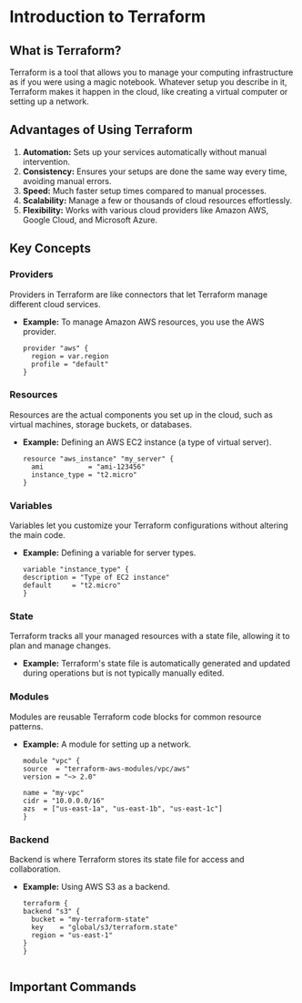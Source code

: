 # Introduction to Terraform

## What is Terraform?

Terraform is a tool that allows you to manage your computing infrastructure as if you were using a magic notebook. Whatever setup you describe in it, Terraform makes it happen in the cloud, like creating a virtual computer or setting up a network.

## Advantages of Using Terraform

1. **Automation:** Sets up your services automatically without manual intervention.
2. **Consistency:** Ensures your setups are done the same way every time, avoiding manual errors.
3. **Speed:** Much faster setup times compared to manual processes.
4. **Scalability:** Manage a few or thousands of cloud resources effortlessly.
5. **Flexibility:** Works with various cloud providers like Amazon AWS, Google Cloud, and Microsoft Azure.

## Key Concepts

### Providers
Providers in Terraform are like connectors that let Terraform manage different cloud services. 
- **Example:** To manage Amazon AWS resources, you use the AWS provider.
  ```hcl
  provider "aws" {
    region = var.region
    profile = "default"
  }

### Resources
Resources are the actual components you set up in the cloud, such as virtual machines, storage buckets, or databases.
- **Example:** Defining an AWS EC2 instance (a type of virtual server).
  ```hcl
  resource "aws_instance" "my_server" {
    ami           = "ami-123456"
    instance_type = "t2.micro"
  }

### Variables
Variables let you customize your Terraform configurations without altering the main code.
- **Example:** Defining a variable for server types.
  ```hcl
  variable "instance_type" {
  description = "Type of EC2 instance"
  default     = "t2.micro"
  }

### State
Terraform tracks all your managed resources with a state file, allowing it to plan and manage changes.
- **Example:** Terraform's state file is automatically generated and updated during operations but is not typically manually edited.

### Modules
Modules are reusable Terraform code blocks for common resource patterns.
- **Example:** A module for setting up a network.
  ```hcl
  module "vpc" {
  source  = "terraform-aws-modules/vpc/aws"
  version = "~> 2.0"

  name = "my-vpc"
  cidr = "10.0.0.0/16"
  azs  = ["us-east-1a", "us-east-1b", "us-east-1c"]
  }

### Backend
Backend is where Terraform stores its state file for access and collaboration.
- **Example:** Using AWS S3 as a backend.
  ```hcl
  terraform {
  backend "s3" {
    bucket = "my-terraform-state"
    key    = "global/s3/terraform.state"
    region = "us-east-1"
  }
  }


## Important Commands


